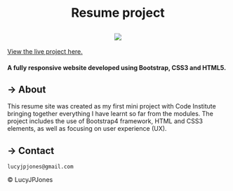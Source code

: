 <h1 align="center">Resume project</h1> 

<h2 align="center"><img src=assets/img/resume.png></h2>

[View the live project here.](https://lucyjpjones.github.io/love-running-project/)

 #### A fully responsive website developed using Bootstrap, CSS3 and HTML5.

  ## &rarr; **About**

This resume site was created as my first mini project with Code Institute bringing together everything I have learnt so far from the modules. The project includes the use of Bootstrap4 framework, HTML and CSS3 elements, as well as focusing on user experience (UX).

 ## &rarr; **Contact**

```
lucyjpjones@gmail.com
```

&copy;
LucyJPJones 